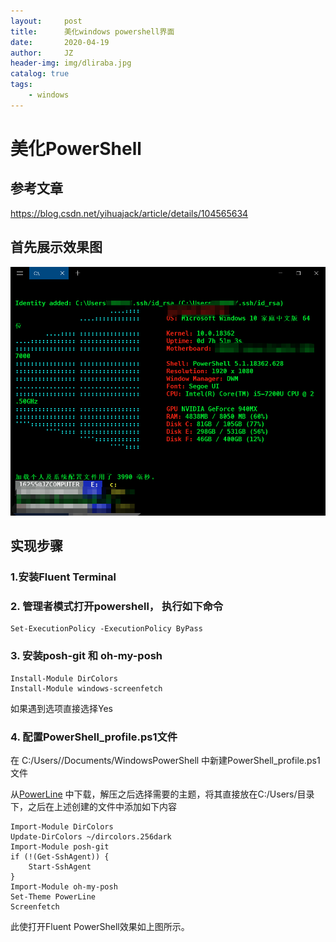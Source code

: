 ```yaml
---
layout:     post
title:      美化windows powershell界面
date:       2020-04-19
author:     JZ
header-img: img/dliraba.jpg
catalog: true
tags:
    - windows
---
```




# 美化PowerShell 

## 参考文章

https://blog.csdn.net/yihuajack/article/details/104565634

## 首先展示效果图

<img src="../img/powershell_result.png">



 	



## 实现步骤

### 1.安装Fluent Terminal

### 2. 管理者模式打开powershell， 执行如下命令

```shell
Set-ExecutionPolicy -ExecutionPolicy ByPass
```



### 3. 安装posh-git 和 oh-my-posh

```shell
Install-Module DirColors
Install-Module windows-screenfetch
```

如果遇到选项直接选择Yes

### 4. 配置PowerShell_profile.ps1文件

在 C:/Users/<Username>/Documents/WindowsPowerShell 中新建PowerShell_profile.ps1文件

从[PowerLine](https://github.com/seebi/dircolors-solarized) 中下载，解压之后选择需要的主题，将其直接放在C:/Users/<Username>目录下，之后在上述创建的文件中添加如下内容

```shell
Import-Module DirColors
Update-DirColors ~/dircolors.256dark
Import-Module posh-git
if (!(Get-SshAgent)) {
    Start-SshAgent
}
Import-Module oh-my-posh
Set-Theme PowerLine
Screenfetch
```

此使打开Fluent PowerShell效果如上图所示。

